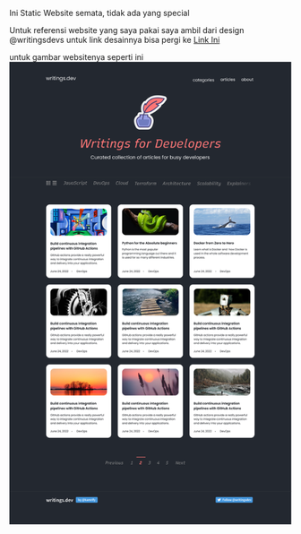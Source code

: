 Ini Static Website semata, tidak ada yang special

Untuk referensi website yang saya pakai saya ambil dari design @writingsdevs
untuk link desainnya bisa pergi ke <a href="https://www.figma.com/design/nh0V05z3NB87ue9v5PcO3R/writings.dev?node-id=0-1&node-type=canvas&t=59yHn5wDYVjdFUAA-0">Link Ini</a>

untuk gambar websitenya seperti ini
<img src="assets/Home Page.png">